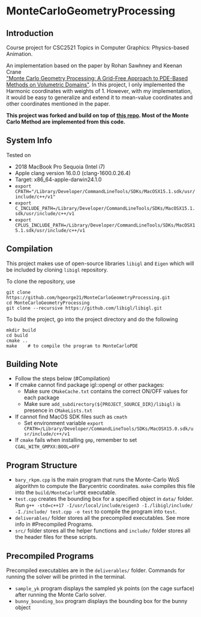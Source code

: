 # MonteCarloGeometryProcessing

## Introduction
Course project for CSC2521 Topics in Computer Graphics: Physics-based Animation.

An implementation based on the paper by Rohan Sawhney and Keenan Crane \
["Monte Carlo Geometry Processing: A Grid-Free Approach to PDE-Based Methods on Volumetric Domains"](https://www.cs.cmu.edu/~kmcrane/Projects/MonteCarloGeometryProcessing/paper.pdf). In this project, I only implemented the Harmonic coordinates with weights of 1. However, with my implementation, it would be easy to generalize and extend it to mean-value coordinates and other coordinates mentioned in the paper. 

**This project was forked and build on top of [this repo](https://github.com/hgeorge21/MonteCarloGeometryProcessing). Most of the Monte Carlo Method are implemented from this code.**

## System Info
Tested on 
- 2018 MacBook Pro Sequoia (Intel i7)
- Apple clang version 16.0.0 (clang-1600.0.26.4)
- Target: x86_64-apple-darwin24.1.0
- `export CPATH="/Library/Developer/CommandLineTools/SDKs/MacOSX15.1.sdk/usr/include/c++/v1"`
- `export C_INCLUDE_PATH=/Library/Developer/CommandLineTools/SDKs/MacOSX15.1.sdk/usr/include/c++/v1`
- `export CPLUS_INCLUDE_PATH=/Library/Developer/CommandLineTools/SDKs/MacOSX15.1.sdk/usr/include/c++/v1`

## Compilation
This project makes use of open-source libraries `libigl` and `Eigen` which will be included by cloning `libigl` repository.

To clone the repository, use 
```
git clone https://github.com/hgeorge21/MonteCarloGeometryProcessing.git
cd MonteCarloGeometryProcessing
git clone --recursive https://github.com/libigl/libigl.git
```

To build the project, go into the project directory and do the following
```
mkdir build
cd build
cmake ..
make    # to compile the program to MonteCarloPDE
```

## Building Note
- Follow the steps below (#Compilation)
- If cmake cannot find package igl::opengl or other packages:
    - Make sure `CMakeCache.txt` contains the correct ON/OFF values for each package
    - Make sure `add_subdirectory(${PROJECT_SOURCE_DIR}/libigl)` is presence in `CMakeLists.txt`
- If cannot find MacOS SDK files such as `cmath`
    - Set environment variable `export CPATH=/Library/Developer/CommandLineTools/SDKs/MacOSX15.0.sdk/usr/include/c++/v1`
- If `cmake` fails when installing `gmp`, remember to set `CGAL_WITH_GMPXX:BOOL=OFF`


## Program Structure
- `bary_rkpm.cpp` is the main program that runs the Monte-Carlo WoS algorithm to compute the Barycentric coordinates. `make` compiles this file into the `build/MonteCarloPDE` executable. 
- `test.cpp` creates the bounding box for a specified object in `data/` folder. Run `g++ -std=c++17 -I/usr/local/include/eigen3 -I./libigl/include/ -I./include/ test.cpp -o test` to compile the program into `test`. 
- `deliverables/` folder stores all the precompiled executables. See more info in #Precompiled Programs.
- `src/` folder stores all the helper functions and `include/` folder stores all the header files for these scripts.


## Precompiled Programs
Precompiled executables are in the `deliverables/` folder. Commands for running the solver will be printed in the terminal. 
- `sample_yk` program displays the sampled yk points (on the cage surface) after running the Monte Carlo solver.
- `bunny_bounding_box` program displays the bounding box for the bunny object
